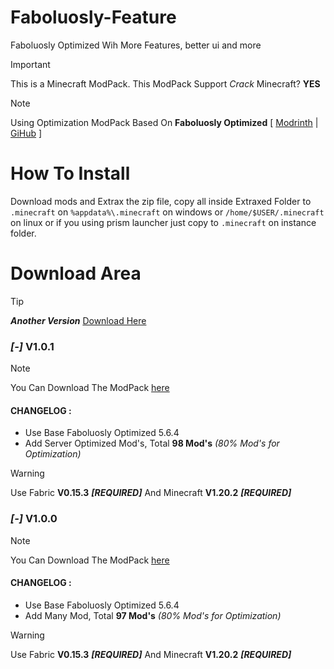 # Faboluosly-Feature
Faboluosly Optimized Wih More Features, better ui and more
> [!IMPORTANT]
> This is a Minecraft ModPack. This ModPack Support *Crack* Minecraft? **YES**

> [!NOTE]
> Using Optimization ModPack Based On **Faboluosly Optimized** [ [Modrinth](https://modrinth.com/modpack/fabulously-optimized) | [GiHub](https://github.com/Fabulously-Optimized/fabulously-optimized) ]

# How To Install
Download mods and Extrax the zip file, copy all inside Extraxed Folder to ```.minecraft``` on ```%appdata%\.minecraft``` on windows or ```/home/$USER/.minecraft``` on linux or if you using prism launcher just copy to ```.minecraft``` on instance folder.

# Download Area
> [!TIP]
> ***Another Version*** [Download Here](https://www.mediafire.com/folder/181n7119s94mq/ModPack+Optimized+Minecraft)
### *[-]* V1.0.1
> [!NOTE]
> You Can Download The ModPack [here](https://www.mediafire.com/file/vhf8c8v9zpdh7ri/Faboluosly-Feature_V1.0.1_1.20.2.zip.zip/file)
> #### CHANGELOG :
> - Use Base Faboluosly Optimized 5.6.4
> - Add Server Optimized Mod's, Total **98 Mod's** *(80% Mod's for Optimization)*

> [!WARNING]
> Use Fabric **V0.15.3** ***[REQUIRED]*** And Minecraft **V1.20.2** ***[REQUIRED]***
### *[-]* V1.0.0
> [!NOTE]
> You Can Download The ModPack [here](https://www.mediafire.com/file/3k7n5gbn70b6en3/Faboluosly-Optimized_with_More-Features_V1.0.0_1.20.2.zip/file)
> #### CHANGELOG :
> - Use Base Faboluosly Optimized 5.6.4
> - Add Many Mod, Total **97 Mod's** *(80% Mod's for Optimization)*

> [!WARNING]
> Use Fabric **V0.15.3** ***[REQUIRED]*** And Minecraft **V1.20.2** ***[REQUIRED]***
